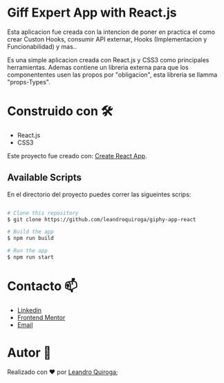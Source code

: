 # Giff Expert App with React.js

Esta aplicacion fue creada con la intencion de poner en practica el como crear Custon Hooks, consumir API externar, Hooks (Implementacion y Funcionabilidad) y mas.. 

Es una simple aplicacion creada con React.js y CSS3 como principales herramientas. Ademas contiene un libreria externa para que los componententes usen las propos por "obligacion", esta libreria se llamma "props-Types". 

# Construido con 🛠️
* React.js
* CSS3



Este proyecto fue creado con: [Create React App](https://github.com/facebook/create-react-app).

## Available Scripts

En el directorio del proyecto puedes correr las sigueintes scrips:

```bash

# Clone this repository
$ git clone https://github.com/leandroquiroga/giphy-app-react

# Build the app
$ npm run build

# Run the app
$ npm run start

```
# Contacto 📫
- [Linkedin](https://www.linkedin.com/in/leanquiroga95/)
- [Frontend Mentor](https://www.frontendmentor.io/profile/leandroquiroga)
- [Email](mailto:leandroquiroga9514@gmail.com)

# Autor 👤
Realizado con ❤️ por [Leandro Quiroga](https://github.com/leandroquiroga);